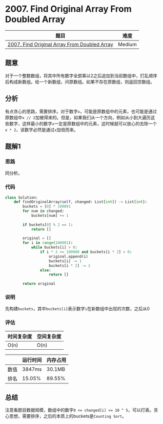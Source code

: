 # 2007. Find Original Array From Doubled Array

| 题目 | 难度 |
| ---- | ---- |
| [2007. Find Original Array From Doubled Array](https://leetcode.com/problems/remove-element/) | Medium |

## 题意

对于一个整数数组，将其中所有数字全部乘以2之后追加到当前数组中，打乱顺序后构成新数组。给一个新数组，问原数组。如果不存在原数组，则返回空数组。

## 分析

有点贪心的思路，需要排序。对于数字`x`，可能是原数组中的元素，也可能是通过原数组中`x // 2`加被得来的。但是，如果我们从一个方向，例如从小到大遍历这些数字，这样最小的数字`x`一定是原数组中的元素，这时候就可以放心的去除一个`x * 2`，该数字必然是通过`x`加倍而来。

## 题解1

### 思路

同分析。

### 代码

```python
class Solution:
    def findOriginalArray(self, changed: List[int]) -> List[int]:
        buckets = [0] * 100001
        for num in changed:
            buckets[num] += 1
        
        if buckets[0] % 2 == 1:
            return []
        
        original = []
        for i in range(100001):
            while buckets[i] > 0:
                if i * 2 <= 100000 and buckets[i * 2] > 0:
                    original.append(i)
                    buckets[i] -= 1
                    buckets[i * 2] -= 1
                else:
                    return []
        
        return original
```

### 说明

先构建`buckets`，其中`buckets[i]`表示数字`i`在新数组中出现的次数，之后从0

### 评估

| 时间复杂度 | 空间复杂度 |
| ---- | ---- |
| O(n) | O(n) |

| | 运行时间 | 内存占用 |
| ---- | ---- | ---- |
| 数值 | 3847ms | 30.1MB |
| 排名 | 15.05% | 89.55% |

## 总结

注意看题目数据规模，数组中的数字`0 <= changed[i] <= 10 ^ 5`，可以打表。贪心思想，需要排序，之后的本质上的buckets是`Counting Sort`。
